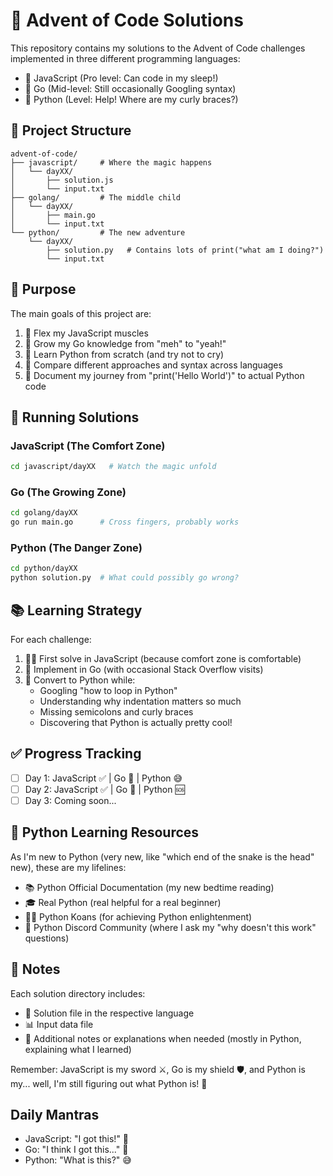 # 🎄 Advent of Code Solutions

This repository contains my solutions to the Advent of Code challenges implemented in three different programming languages:

- 🚀 JavaScript (Pro level: Can code in my sleep!)
- 🏃 Go (Mid-level: Still occasionally Googling syntax)
- 🐍 Python (Level: Help! Where are my curly braces?)

## 📁 Project Structure

```
advent-of-code/
├── javascript/     # Where the magic happens
│   └── dayXX/
│       ├── solution.js
│       └── input.txt
├── golang/         # The middle child
│   └── dayXX/
│       ├── main.go
│       └── input.txt
└── python/         # The new adventure
    └── dayXX/
        ├── solution.py   # Contains lots of print("what am I doing?")
        └── input.txt
```

## 🎯 Purpose

The main goals of this project are:

1. 💪 Flex my JavaScript muscles
2. 🌱 Grow my Go knowledge from "meh" to "yeah!"
3. 🐣 Learn Python from scratch (and try not to cry)
4. 🔄 Compare different approaches and syntax across languages
5. 📝 Document my journey from "print('Hello World')" to actual Python code

## 🚀 Running Solutions

### JavaScript (The Comfort Zone)
```bash
cd javascript/dayXX   # Watch the magic unfold
```

### Go (The Growing Zone)
```bash
cd golang/dayXX
go run main.go      # Cross fingers, probably works
```

### Python (The Danger Zone)
```bash
cd python/dayXX
python solution.py  # What could possibly go wrong?
```

## 📚 Learning Strategy

For each challenge:
1. 🏃‍♂️ First solve in JavaScript (because comfort zone is comfortable)
2. 🤔 Implement in Go (with occasional Stack Overflow visits)
3. 🐍 Convert to Python while:
   - Googling "how to loop in Python"
   - Understanding why indentation matters so much
   - Missing semicolons and curly braces
   - Discovering that Python is actually pretty cool!

## ✅ Progress Tracking

- [ ] Day 1: JavaScript ✅ | Go 🏃 | Python 😅
- [ ] Day 2: JavaScript ✅ | Go 🤔 | Python 🆘
- [ ] Day 3: Coming soon...

## 🐍 Python Learning Resources

As I'm new to Python (very new, like "which end of the snake is the head" new), these are my lifelines:
- 📚 Python Official Documentation (my new bedtime reading)
- 🎓 Real Python (real helpful for a real beginner)
- 🧘‍♂️ Python Koans (for achieving Python enlightenment)
- 💬 Python Discord Community (where I ask my "why doesn't this work" questions)

## 📝 Notes

Each solution directory includes:
- 📄 Solution file in the respective language
- 📊 Input data file
- 📌 Additional notes or explanations when needed (mostly in Python, explaining what I learned)

Remember: JavaScript is my sword ⚔️, Go is my shield 🛡️, and Python is my... well, I'm still figuring out what Python is! 🐍

## Daily Mantras

- JavaScript: "I got this!" 💪
- Go: "I think I got this..." 🤔
- Python: "What is this?" 😅
